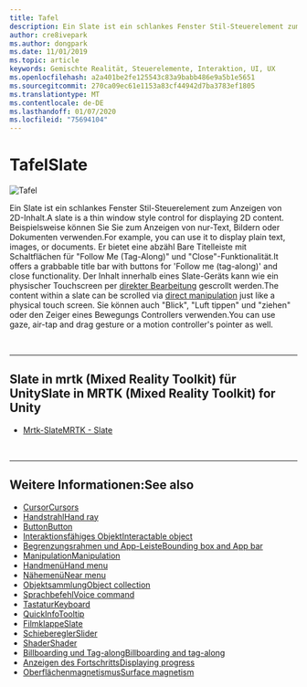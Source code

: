 ```yaml
---
title: Tafel
description: Ein Slate ist ein schlankes Fenster Stil-Steuerelement zum Anzeigen von 2D-Inhalt.
author: cre8ivepark
ms.author: dongpark
ms.date: 11/01/2019
ms.topic: article
keywords: Gemischte Realität, Steuerelemente, Interaktion, UI, UX
ms.openlocfilehash: a2a401be2fe125543c83a9babb486e9a5b1e5651
ms.sourcegitcommit: 270ca09ec61e1153a83cf44942d7ba3783ef1805
ms.translationtype: MT
ms.contentlocale: de-DE
ms.lasthandoff: 01/07/2020
ms.locfileid: "75694104"
---
```

# <a name="slate"></a><span data-ttu-id="70b0f-104">Tafel</span><span class="sxs-lookup"><span data-stu-id="70b0f-104">Slate</span></span>

![Tafel](images/UX/UX_Hero_Slate.jpg)

<span data-ttu-id="70b0f-106">Ein Slate ist ein schlankes Fenster Stil-Steuerelement zum Anzeigen von 2D-Inhalt.</span><span class="sxs-lookup"><span data-stu-id="70b0f-106">A slate is a thin window style control for displaying 2D content.</span></span> <span data-ttu-id="70b0f-107">Beispielsweise können Sie Sie zum Anzeigen von nur-Text, Bildern oder Dokumenten verwenden.</span><span class="sxs-lookup"><span data-stu-id="70b0f-107">For example, you can use it to display plain text, images, or documents.</span></span> <span data-ttu-id="70b0f-108">Er bietet eine abzähl Bare Titelleiste mit Schaltflächen für "Follow Me (Tag-Along)" und "Close"-Funktionalität.</span><span class="sxs-lookup"><span data-stu-id="70b0f-108">It offers a grabbable title bar with buttons for 'Follow me (tag-along)' and close functionality.</span></span> <span data-ttu-id="70b0f-109">Der Inhalt innerhalb eines Slate-Geräts kann wie ein physischer Touchscreen per [direkter Bearbeitung](direct-manipulation.md#2d-slate-interaction) gescrollt werden.</span><span class="sxs-lookup"><span data-stu-id="70b0f-109">The content within a slate can be scrolled via [direct manipulation](direct-manipulation.md#2d-slate-interaction) just like a physical touch screen.</span></span> <span data-ttu-id="70b0f-110">Sie können auch "Blick", "Luft tippen" und "ziehen" oder den Zeiger eines Bewegungs Controllers verwenden.</span><span class="sxs-lookup"><span data-stu-id="70b0f-110">You can use gaze, air-tap and drag gesture or a motion controller's pointer as well.</span></span>

<br>

---

## <a name="slate-in-mrtk-mixed-reality-toolkit-for-unity"></a><span data-ttu-id="70b0f-111">Slate in mrtk (Mixed Reality Toolkit) für Unity</span><span class="sxs-lookup"><span data-stu-id="70b0f-111">Slate in MRTK (Mixed Reality Toolkit) for Unity</span></span>

* [<span data-ttu-id="70b0f-112">Mrtk-Slate</span><span class="sxs-lookup"><span data-stu-id="70b0f-112">MRTK - Slate</span></span>](https://microsoft.github.io/MixedRealityToolkit-Unity/Documentation/README_Slate.html)

<br>

---

## <a name="see-also"></a><span data-ttu-id="70b0f-113">Weitere Informationen:</span><span class="sxs-lookup"><span data-stu-id="70b0f-113">See also</span></span>

* [<span data-ttu-id="70b0f-114">Cursor</span><span class="sxs-lookup"><span data-stu-id="70b0f-114">Cursors</span></span>](cursors.md)
* [<span data-ttu-id="70b0f-115">Handstrahl</span><span class="sxs-lookup"><span data-stu-id="70b0f-115">Hand ray</span></span>](point-and-commit.md)
* [<span data-ttu-id="70b0f-116">Button</span><span class="sxs-lookup"><span data-stu-id="70b0f-116">Button</span></span>](button.md)
* [<span data-ttu-id="70b0f-117">Interaktionsfähiges Objekt</span><span class="sxs-lookup"><span data-stu-id="70b0f-117">Interactable object</span></span>](interactable-object.md)
* [<span data-ttu-id="70b0f-118">Begrenzungsrahmen und App-Leiste</span><span class="sxs-lookup"><span data-stu-id="70b0f-118">Bounding box and App bar</span></span>](app-bar-and-bounding-box.md)
* [<span data-ttu-id="70b0f-119">Manipulation</span><span class="sxs-lookup"><span data-stu-id="70b0f-119">Manipulation</span></span>](direct-manipulation.md)
* [<span data-ttu-id="70b0f-120">Handmenü</span><span class="sxs-lookup"><span data-stu-id="70b0f-120">Hand menu</span></span>](hand-menu.md)
* [<span data-ttu-id="70b0f-121">Nähemenü</span><span class="sxs-lookup"><span data-stu-id="70b0f-121">Near menu</span></span>](near-menu.md)
* [<span data-ttu-id="70b0f-122">Objektsammlung</span><span class="sxs-lookup"><span data-stu-id="70b0f-122">Object collection</span></span>](object-collection.md)
* [<span data-ttu-id="70b0f-123">Sprachbefehl</span><span class="sxs-lookup"><span data-stu-id="70b0f-123">Voice command</span></span>](voice-input.md)
* [<span data-ttu-id="70b0f-124">Tastatur</span><span class="sxs-lookup"><span data-stu-id="70b0f-124">Keyboard</span></span>](keyboard.md)
* [<span data-ttu-id="70b0f-125">QuickInfo</span><span class="sxs-lookup"><span data-stu-id="70b0f-125">Tooltip</span></span>](tooltip.md)
* [<span data-ttu-id="70b0f-126">Filmklappe</span><span class="sxs-lookup"><span data-stu-id="70b0f-126">Slate</span></span>](slate.md)
* [<span data-ttu-id="70b0f-127">Schieberegler</span><span class="sxs-lookup"><span data-stu-id="70b0f-127">Slider</span></span>](slider.md)
* [<span data-ttu-id="70b0f-128">Shader</span><span class="sxs-lookup"><span data-stu-id="70b0f-128">Shader</span></span>](shader.md)
* [<span data-ttu-id="70b0f-129">Billboarding und Tag-along</span><span class="sxs-lookup"><span data-stu-id="70b0f-129">Billboarding and tag-along</span></span>](billboarding-and-tag-along.md)
* [<span data-ttu-id="70b0f-130">Anzeigen des Fortschritts</span><span class="sxs-lookup"><span data-stu-id="70b0f-130">Displaying progress</span></span>](progress.md)
* [<span data-ttu-id="70b0f-131">Oberflächenmagnetismus</span><span class="sxs-lookup"><span data-stu-id="70b0f-131">Surface magnetism</span></span>](surface-magnetism.md)
